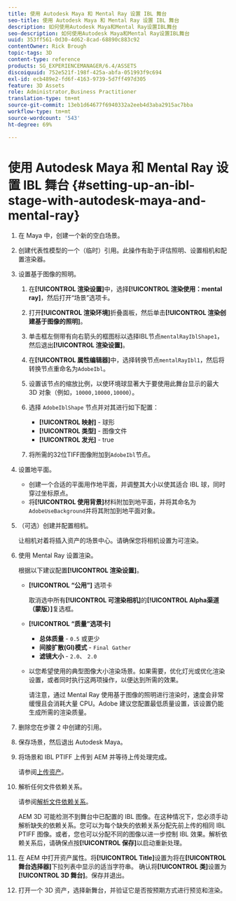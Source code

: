 ```yaml
---
title: 使用 Autodesk Maya 和 Mental Ray 设置 IBL 舞台
seo-title: 使用 Autodesk Maya 和 Mental Ray 设置 IBL 舞台
description: 如何使用Autodesk Maya和Mental Ray设置IBL舞台
seo-description: 如何使用Autodesk Maya和Mental Ray设置IBL舞台
uuid: 353ff561-0d30-4d62-8cad-68890c883c92
contentOwner: Rick Brough
topic-tags: 3D
content-type: reference
products: SG_EXPERIENCEMANAGER/6.4/ASSETS
discoiquuid: 752e521f-198f-425a-abfa-051993f9c694
exl-id: ecb489e2-fd6f-4163-9739-5d7ff497d305
feature: 3D Assets
role: Administrator,Business Practitioner
translation-type: tm+mt
source-git-commit: 13eb1d64677f6940332a2eeb4d3aba2915ac7bba
workflow-type: tm+mt
source-wordcount: '543'
ht-degree: 69%

---
```


# 使用 Autodesk Maya 和 Mental Ray 设置 IBL 舞台 {#setting-up-an-ibl-stage-with-autodesk-maya-and-mental-ray}

1. 在 Maya 中，创建一个新的空白场景。

1. 创建代表性模型的一个（临时）引用。此操作有助于评估照明、设置相机和配置渲染器。
1. 设置基于图像的照明。

   1. 在&#x200B;**[!UICONTROL 渲染设置]**&#x200B;中，选择&#x200B;**[!UICONTROL 渲染使用：mental ray]**，然后打开“场景”选项卡。
   1. 打开&#x200B;**[!UICONTROL 渲染环境]**&#x200B;折叠面板，然后单击&#x200B;**[!UICONTROL 渲染创建基于图像的照明]**。
   1. 单击框左侧带有向右箭头的框图标以选择IBL节点`mentalRayIblShape1`，然后退出&#x200B;**[!UICONTROL 渲染设置]**。
   1. 在&#x200B;**[!UICONTROL 属性编辑器]**&#x200B;中，选择转换节点`mentalRayIbl1`，然后将转换节点重命名为`AdobeIbl`。
   1. 设置该节点的缩放比例，以使环境球显著大于要使用此舞台显示的最大 3D 对象（例如，`10000,10000,10000`）。
   1. 选择 `AdobeIblShape` 节点并对其进行如下配置：

      * **[!UICONTROL 映射]** - 球形
      * **[!UICONTROL 类型]** - 图像文件
      * **[!UICONTROL 发光]** - true
   1. 将所需的32位TIFF图像附加到`AdobeIbl`节点。


1. 设置地平面。

   * 创建一个合适的平面用作地平面，并调整其大小以使其适合 IBL 球，同时穿过坐标原点。
   * 将&#x200B;**[!UICONTROL 使用背景]**&#x200B;材料附加到地平面，并将其命名为`AdobeUseBackground`并将其附加到地平面对象。

1. （可选）创建并配置相机。

   让相机对着将插入资产的场景中心。请确保您将相机设置为可渲染。

1. 使用 Mental Ray 设置渲染。

   根据以下建议配置&#x200B;**[!UICONTROL 渲染设置]**。

   * **[!UICONTROL “公用”]** 选项卡

      取消选中所有&#x200B;**[!UICONTROL 可渲染相机]**&#x200B;的&#x200B;**[!UICONTROL Alpha渠道（蒙版）]**&#x200B;复选框。

   * **[!UICONTROL “质量”选项卡]**

      * **总体质量** - `0.5` 或更少
      * **间接扩散(GI)模式** -  `Final Gather`
      * **滤镜大小** -  `2.0`、  `2.0`
   * 以您希望使用的典型图像大小渲染场景。如果需要，优化灯光或优化渲染设置，或者同时执行这两项操作，以便达到所需的效果。

      请注意，通过 Mental Ray 使用基于图像的照明进行渲染时，速度会非常缓慢且会消耗大量 CPU。Adobe 建议您配置最低质量设置，该设置仍能生成所需的渲染质量。


1. 删除您在步骤 2 中创建的引用。

1. 保存场景，然后退出 Autodesk Maya。

1. 将场景和 IBL PTIFF 上传到 AEM 并等待上传处理完成。

   请参阅[上传资产](managing-assets-touch-ui.md#uploading-assets)。

1. 解析任何文件依赖关系。

   请参阅[解析文件依赖关系](resolve-file-dependencies.md)。

   AEM 3D 可能检测不到舞台中已配置的 IBL 图像。在这种情况下，您必须手动解析缺失的依赖关系。您可以为每个缺失的依赖关系分配先前上传的相同 IBL PTIFF 图像。或者，您也可以分配不同的图像以进一步控制 IBL 效果。解析依赖关系后，请确保点按&#x200B;**[!UICONTROL 保存]**&#x200B;以启动重新处理。

1. 在 AEM 中打开资产属性。将&#x200B;**[!UICONTROL Title]**&#x200B;设置为将在&#x200B;**[!UICONTROL 舞台选择器]**&#x200B;下拉列表中显示的适当字符串。 确认将&#x200B;**[!UICONTROL 类]**&#x200B;设置为 **[!UICONTROL 3D 舞台]**。保存并退出。

1. 打开一个 3D 资产，选择新舞台，并验证它是否按预期方式进行预览和渲染。
